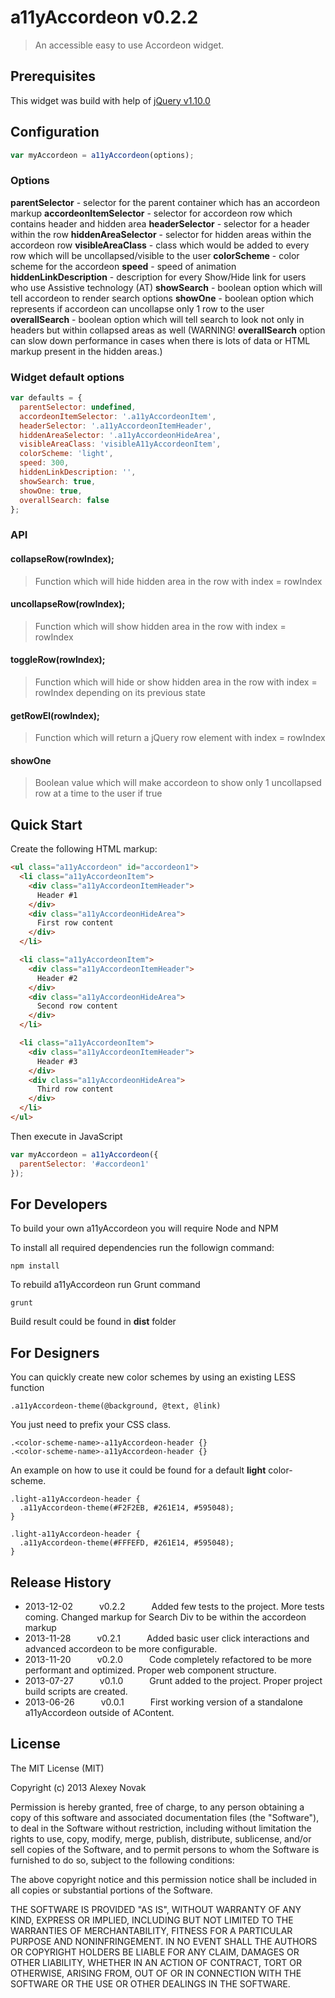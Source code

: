 ﻿# a11yAccordeon v0.2.2

> An accessible easy to use Accordeon widget.

## Prerequisites

This widget was build with help of [jQuery v1.10.0](http://code.jquery.com/jquery-1.10.0.min.js)

## Configuration

```javascript
var myAccordeon = a11yAccordeon(options);
```

### Options

**parentSelector** - selector for the parent container which has an accordeon markup
**accordeonItemSelector** - selector for accordeon row which contains header and hidden area
**headerSelector** - selector for a header within the row
**hiddenAreaSelector** - selector for hidden areas within the accordeon row
**visibleAreaClass** - class which would be added to every row which will be uncollapsed/visible to the user
**colorScheme** - color scheme for the accordeon
**speed** - speed of animation
**hiddenLinkDescription** - description for every Show/Hide link for users who use Assistive technology (AT)
**showSearch** - boolean option which will tell accordeon to render search options
**showOne** - boolean option which represents if accordeon can uncollapse only 1 row to the user
**overallSearch** - boolean option which will tell search to look not only in headers but within collapsed areas as well
(WARNING! **overallSearch** option can slow down performance in cases when there is lots of data or HTML markup present in the hidden areas.)

### Widget default options

```javascript
var defaults = {
  parentSelector: undefined,
  accordeonItemSelector: '.a11yAccordeonItem',
  headerSelector: '.a11yAccordeonItemHeader',
  hiddenAreaSelector: '.a11yAccordeonHideArea',
  visibleAreaClass: 'visibleA11yAccordeonItem',
  colorScheme: 'light',
  speed: 300,
  hiddenLinkDescription: '',
  showSearch: true,
  showOne: true,
  overallSearch: false
};
```

### API

#### collapseRow(rowIndex);

> Function which will hide hidden area in the row with index = rowIndex

#### uncollapseRow(rowIndex);

> Function which will show hidden area in the row with index = rowIndex

#### toggleRow(rowIndex);

> Function which will hide or show hidden area in the row with index = rowIndex depending on its previous state

#### getRowEl(rowIndex);

> Function which will return a jQuery row element with index = rowIndex

#### showOne

> Boolean value which will make accordeon to show only 1 uncollapsed row at a time to the user if true

## Quick Start

Create the following HTML markup:

```html
<ul class="a11yAccordeon" id="accordeon1">
  <li class="a11yAccordeonItem">
    <div class="a11yAccordeonItemHeader">
      Header #1
    </div>
    <div class="a11yAccordeonHideArea">
      First row content
    </div>
  </li>

  <li class="a11yAccordeonItem">
    <div class="a11yAccordeonItemHeader">
      Header #2
    </div>
    <div class="a11yAccordeonHideArea">
      Second row content
    </div>
  </li>

  <li class="a11yAccordeonItem">
    <div class="a11yAccordeonItemHeader">
      Header #3
    </div>
    <div class="a11yAccordeonHideArea">
      Third row content
    </div>
  </li>
</ul>
```

Then execute in JavaScript

```javascript
var myAccordeon = a11yAccordeon({
  parentSelector: '#accordeon1'
});
```

## For Developers

To build your own a11yAccordeon you will require Node and NPM

To install all required dependencies run the followign command:

```
npm install
```

To rebuild a11yAccordeon run Grunt command

```
grunt
```

Build result could be found in **dist** folder

## For Designers

You can quickly create new color schemes by using an existing LESS function

```less
.a11yAccordeon-theme(@background, @text, @link)
```

You just need to prefix your CSS class.

```
.<color-scheme-name>-a11yAccordeon-header {}
.<color-scheme-name>-a11yAccordeon-header {}
```

An example on how to use it could be found for a default **light** color-scheme.

```less
.light-a11yAccordeon-header {
  .a11yAccordeon-theme(#F2F2EB, #261E14, #595048);
}

.light-a11yAccordeon-header {
  .a11yAccordeon-theme(#FFFEFD, #261E14, #595048);
}
```

## Release History

* 2013-12-02   v0.2.2   Added few tests to the project. More tests coming. Changed markup for Search Div to be within the accordeon markup
* 2013-11-28   v0.2.1   Added basic user click interactions and advanced accordeon to be more configurable.
* 2013-11-20   v0.2.0   Code completely refactored to be more performant and optimized. Proper web component structure.
* 2013-07-27   v0.1.0   Grunt added to the project. Proper project build scripts are created.
* 2013-06-26   v0.0.1   First working version of a standalone a11yAccordeon outside of AContent.

## License
The MIT License (MIT)

Copyright (c) 2013 Alexey Novak

Permission is hereby granted, free of charge, to any person obtaining a copy of
this software and associated documentation files (the "Software"), to deal in
the Software without restriction, including without limitation the rights to
use, copy, modify, merge, publish, distribute, sublicense, and/or sell copies of
the Software, and to permit persons to whom the Software is furnished to do so,
subject to the following conditions:

The above copyright notice and this permission notice shall be included in all
copies or substantial portions of the Software.

THE SOFTWARE IS PROVIDED "AS IS", WITHOUT WARRANTY OF ANY KIND, EXPRESS OR
IMPLIED, INCLUDING BUT NOT LIMITED TO THE WARRANTIES OF MERCHANTABILITY, FITNESS
FOR A PARTICULAR PURPOSE AND NONINFRINGEMENT. IN NO EVENT SHALL THE AUTHORS OR
COPYRIGHT HOLDERS BE LIABLE FOR ANY CLAIM, DAMAGES OR OTHER LIABILITY, WHETHER
IN AN ACTION OF CONTRACT, TORT OR OTHERWISE, ARISING FROM, OUT OF OR IN
CONNECTION WITH THE SOFTWARE OR THE USE OR OTHER DEALINGS IN THE SOFTWARE.
